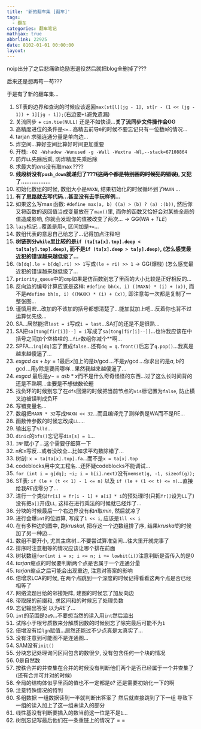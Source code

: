 ```yaml
---
title: '新的翻车集 [翻车]'
tags:
  - 翻车
categories: 翻车笔记
mathjax: true
abbrlink: 22925
date: 8102-01-01 00:00:00
layout:
---
```






noip出分了之后悲痛欲绝励志退役然后就把blog全删掉了???

后来还是想再苟一苟???

于是有了新的翻车集...

<!--more-->

1. ST表的边界和查询的时候应该返回`max(st[l][jg - 1], st[r - (1 << (jg - 1)) + 1][jg - 1]);`(右边要`+1`避免遗漏)
2. 关流同步 + `cin.tie(NULL)` 还是不如快读...**关了流同步文件操作会GG**
3. 高精度进位的条件是`<=`...高精去前导`0`的时候不要忘记只有一位数`0`的情况...
4. tarjan 求强连通分量是单向边...
5. 炸空间...算好空间比算好时间更加重要
6. 开栈: `-O2 -Wshadow -Wunused -g -Wall -Wextra -Wl,--stack=67108864`
7. 防炸`LL`先除后乘, 防炸精度先乘后除
8. 求最大的$ans$没有取$\max$????
9. **线段树没有`push_down`就递归了???~~(这两个都是特别困的时候犯的错误)~~, 又犯了.................**
10. 初始化数组的时候, 数组大小是`MAXN`, 结果初始化的时候循环到了`MAXN` ...
11. **有了思路就去写代码...甚至没有去手玩样例...**
12. 如果这么写$\max$函数: `#define max(a, b) ((a) > (b) ? (a) :(b))`, 然后你又将函数的返回值当成变量放在了`max()`里, 而你的函数又恰好会对某些全局的值造成影响, 你就会发现你的值被改变了两次...$\to \mathrm {GG}(WA+TLE)$
13. `lazy`标记...覆盖是用`=`, 区间加是`+=`...
14. 数组代表的意思自己给忘了...记得加点注释吧
15. **树链剖分`while`里比较的是`if (ta[ta[x].top].deep < ta[ta[y].top].deep)`, 而不是`if (ta[x].deep > ta[y].deep)`, (怎么感觉最近犯的错误越来越低级了...**
16. `(b[dq].le + b[dq].ri) >> 1`写成`(le + ri) >> 1`$\to \mathrm{GG}$(爆栈) (怎么感觉最近犯的错误越来越低级了...
17. `priority_queue`中的`cmp`如果是仿函数别忘了里面的大小比较是正好相反的...
18. 反向边的编号计算应该是这样: `#define bh(x, i) ((MAXN) * (i) + (x))`, 而不是`#define bh(x, i) ((MAXK) * (i) + (x))`, 即注意每一次都是复制了一整张图...
19. 谨慎用宏...改加的不该加的括号都想清楚了...能加就加上吧...反着你也背不过运算优先级...
20. SA...居然能把`last = i`写成`i = last`...SA打的还是不是很熟...
21. SA把`sa[tong[fir[i]]--] = i`写成了`sa[tong[fir[i]--]]`...也许我应该在中括号之间加个空格啥的...`fir`数组你减个\*\*啊...
22. SPFA...`inq[dq]`忘了置成`false`...还有`dq = q.front()`后忘了`q.pop()`...我真是越来越傻逼了...
23. $exgcd$ $ax + by = 1$最后$x$加上的是$b / \gcd$...不是$y / \gcd$...你求出的是$a, b$的$\gcd$...用$y$除是要闹哪样...果然我越来越傻逼了...
24. $exgcd$ 最后是$y -= a / b * x$而不是什么奇奇怪怪的东西...过了这么长时间背的还是不熟啊...~~主要是不想做数论题~~
25. 找负环的时候别忘了在`dfs`回溯的时候把当前节点的`vis`标记置为`false`, 防止横叉边被误判成负环
26. 写错变量名...
27. 数组把`MAXN * 32`写成`MAXN << 32`...而且编译完了测样例是WA而不是RE...
28. 函数传参数的时候忘改成`LL`....
29. 输出忘了`%lld`...
30. `dinic`的`bfs()`忘记写`dis[s] = 1`...
31. `INF`赋小了...这个需要仔细算一下
32. `m`和`n`写反...或者没改全...比如求平均数除错了...
33. 树剖: `x = ta[ta[x].top].fa`...而不是`x = ta[x].top`
34. codeblocks用中文工程名...还怀疑codeblocks不能调试...
35. `for (int i = g[dq]; ~i; i = b[i].next)`没有`memset(g, -1, sizeof(g));`
36. ST表: `if (le + (t << 1) - 1 <= n)` 以及 `if (le + (1 << t) <= n)`...直接给我$RE$成零分了...
37. 进行一个类似`fr[i] = fr[i - 1] + a[i] * i`的预处理时(只把`fr[]`设为`LL`了)没有把`a[]`开成`LL`, 这样在进行乘法的时候就已经炸了...
38. 分块的时候最后一个右边界没有和$n$取$min$, 然后就凉了
39. 进行会爆`int`的位运算, 写成了`1 << i`, 应该是`1ll << i`
40. 在有多种边的图中, 跑$kruskal$, 把存这一个边数组排了序, 结果$kruskal$的时候加了另一种边...
41. 数组不要开小, 尤其主席树...不要尝试算准空间...往大里开就完事了
42. 排序时注意相等的情况应该让哪个排在前面
43. 树状数组`for(int i = x; i <= n; i += lowbit(i))`注意判断是否传入的是$0$ 
44. $tarjan$缩点的时候要判断两个点是否属于一个连通分量
45. $tarjan$缩点之后可能会出现重边, 注意对答案的影响
46. 倍增求LCA的时候, 在两个点跳到一个深度的时候记得看看这两个点是否已经相等了
47. 网络流题目给的邻接矩阵, 建图的时候忘了加反向边
48. 带取膜的前缀和, 求区间和的时候忘了处理负数
49. 忘记输出答案 以为$RE$了...
50. `int`的范围是`2e9`...不要想当然的读入用`int`然后溢出
51. 试除小于根号质数来分解质因数的时候别忘了除完最后可能不为`1`
52. 倍增没有给`lgn`赋值...居然还能过不少点真是太真实了...
53. 没有注意到可能图不是连通图...
54. SAM没有`init()`
55. 分块忘记处理询问区间包含的数很少, 没有包含任何一个块的情况
56. $0$是自然数
57. 按秩合并的并查集在合并的时候没有判断他们两个是否已经属于一个并查集了 (还有合并可并对的时候)
58. 全局的结构体似乎里面的值也不一定都是`0`? 还是需要初始化一下的啊
59. 注意特殊情况的特判
60. 多组数据 一组数据读到一半就判断出答案了 然后就直接跳到了下一组 导致下一组的读入加上了这一组未读入的部分
61. 线性基没有判断要插入的数当前这一位是不是`1`...
62. 树刨忘记写最后他们在一条重链上的情况了 = =